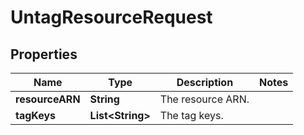 

# UntagResourceRequest


## Properties

| Name | Type | Description | Notes |
|------------ | ------------- | ------------- | -------------|
|**resourceARN** | **String** | The resource ARN. |  |
|**tagKeys** | **List&lt;String&gt;** | The tag keys. |  |



